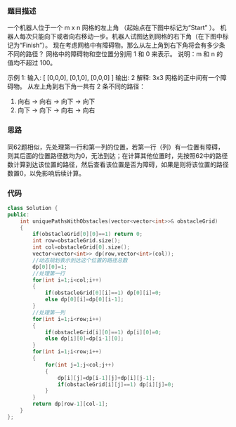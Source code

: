 ### 题目描述

一个机器人位于一个 m x n 网格的左上角 （起始点在下图中标记为“Start” ）。
机器人每次只能向下或者向右移动一步。机器人试图达到网格的右下角（在下图中标记为“Finish”）。
现在考虑网格中有障碍物。那么从左上角到右下角将会有多少条不同的路径？
网格中的障碍物和空位置分别用 1 和 0 来表示。
说明：m 和 n 的值均不超过 100。

示例 1:
输入:
[
  [0,0,0],
  [0,1,0],
  [0,0,0]
]
输出: 2
解释:
3x3 网格的正中间有一个障碍物。
从左上角到右下角一共有 2 条不同的路径：
1. 向右 -> 向右 -> 向下 -> 向下
2. 向下 -> 向下 -> 向右 -> 向右

### 思路

同62题相似，先处理第一行和第一列的位置，若第一行（列）有一位置有障碍，则其后面的位置路径数均为0，无法到达；在计算其他位置时，先按照62中的路径数计算到达该位置的路径，然后查看该位置是否为障碍，如果是则将该位置的路径数置0，以免影响后续计算。

### 代码

```c++
class Solution {
public:
    int uniquePathsWithObstacles(vector<vector<int>>& obstacleGrid) 
    {
        if(obstacleGrid[0][0]==1) return 0;
        int row=obstacleGrid.size();
        int col=obstacleGrid[0].size();
        vector<vector<int>> dp(row,vector<int>(col));
        //动态规划表示到达这个位置的路径总数
        dp[0][0]=1;
        //处理第一行
        for(int i=1;i<col;i++)
        {
            if(obstacleGrid[0][i]==1) dp[0][i]=0;
            else dp[0][i]=dp[0][i-1];
        }
        //处理第一列
        for(int i=1;i<row;i++)
        {
            if(obstacleGrid[i][0]==1) dp[i][0]=0;
            else dp[i][0]=dp[i-1][0];
        }
        for(int i=1;i<row;i++)
        {
            for(int j=1;j<col;j++)
            {
                dp[i][j]=dp[i-1][j]+dp[i][j-1];
                if(obstacleGrid[i][j]==1) dp[i][j]=0;
            }
        }
        return dp[row-1][col-1];
    }
};
```

